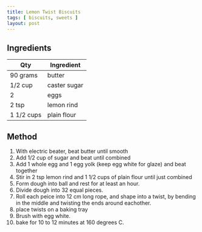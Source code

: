 ```yaml
---
title: Lemon Twist Biscuits
tags: [ biscuits, sweets ]
layout: post
---
```

## Ingredients

|Qty|Ingredient
|-|-
|90 grams|butter
|1/2 cup|caster sugar
|2|eggs
|2 tsp|lemon rind
|1 1/2 cups|plain flour

## Method

1. With electric beater, beat butter until smooth
2. Add 1/2 cup of sugar and beat until combined
3. Add 1 whole egg and 1 egg yolk (keep egg white for glaze) and beat together
4. Stir in 2 tsp lemon rind and 1 1/2 cups of plain flour until just combined
5. Form dough into ball and rest for at least an hour.
6. Divide dough into 32 equal pieces.
7. Roll each peice into 12 cm long rope, and shape into a twist, by bending in the middle and twisting the ends around eachother.
8. place twists on a baking tray
9. Brush with egg white.
10. bake for 10 to 12 minutes at 160 degrees C.
